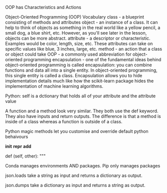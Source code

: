 OOP has Characteristics and Actions

Object-Oriented Programming (OOP) Vocabulary
class - a blueprint consisting of methods and attributes
object - an instance of a class. It can help to think of objects as something in the real world like a yellow pencil, a small dog, a blue shirt, etc. However, as you'll see later in the lesson, objects can be more abstract.
attribute - a descriptor or characteristic. Examples would be color, length, size, etc. These attributes can take on specific values like blue, 3 inches, large, etc.
method - an action that a class or object could take
OOP - a commonly used abbreviation for object-oriented programming
encapsulation - one of the fundamental ideas behind object-oriented programming is called encapsulation: you can combine functions and data all into a single entity. In object-oriented programming, this single entity is called a class. Encapsulation allows you to hide implementation details much like how the scikit-learn package hides the implementation of machine learning algorithms.

Python:
self is a dctionary that holds all of your attribute and the attribute value


A function and a method look very similar. They both use the def keyword. They also have inputs and return outputs. The difference is that a method is inside of a class whereas a function is outside of a class.


Python magic methods let you customise and override default python behaivours

__init__
__repr__
__add__

def (self, other):
"""

Conda manages environments AND packages. Pip only manages packages


json.loads take a string as input and returns a dictionary as output.

json.dumps take a dictionary as input and returns a string as output.
